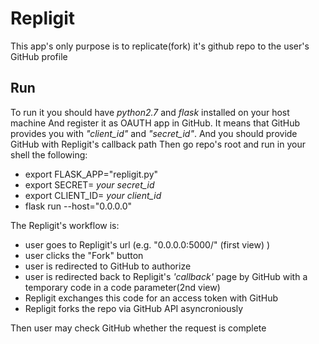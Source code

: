 # Repligit

This app's only purpose is to replicate(fork) it's github repo to the user's GitHub profile

## Run
To run it you should have *python2.7* and *flask* installed on your host machine
And register it as OAUTH app in GitHub. 
It means that GitHub provides you with *"client_id"* and *"secret_id"*.
And you should provide GitHub with Repligit's callback path
Then go repo's root and run in your shell the following:

* export FLASK_APP="repligit.py"
* export SECRET= *your secret_id*
* export CLIENT_ID= *your client_id*
* flask run --host="0.0.0.0"

The Repligit's workflow is:

* user goes to Repligit's url (e.g. "0.0.0.0:5000/" (first view) )
* user clicks the "Fork" button
* user is redirected to GitHub to authorize
* user is redirected back to Repligit's *'callback'* page by GitHub with a temporary code in a code parameter(2nd view)
* Repligit exchanges this code for an access token with GitHub
* Repligit forks the repo via GitHub API asyncroniously

Then user may check GitHub whether the request is complete
